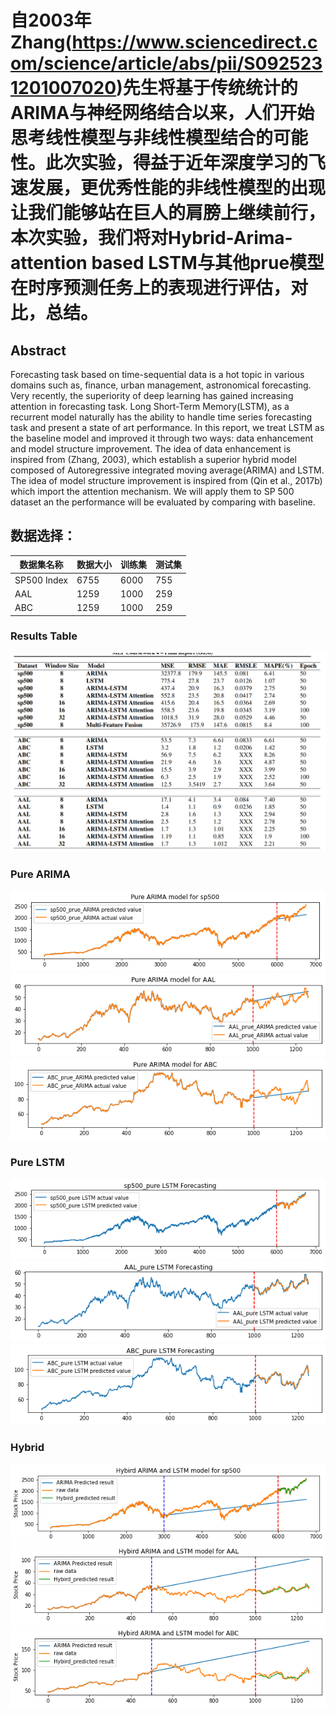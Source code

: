 # 自2003年Zhang(https://www.sciencedirect.com/science/article/abs/pii/S0925231201007020)先生将基于传统统计的ARIMA与神经网络结合以来，人们开始思考线性模型与非线性模型结合的可能性。此次实验，得益于近年深度学习的飞速发展，更优秀性能的非线性模型的出现让我们能够站在巨人的肩膀上继续前行，本次实验，我们将对Hybrid-Arima-attention based LSTM与其他prue模型在时序预测任务上的表现进行评估，对比，总结。


## Abstract

Forecasting task based on time-sequential data is
a hot topic in various domains such as, finance, urban management, astronomical forecasting. Very
recently, the superiority of deep learning has
gained increasing attention in forecasting task.
Long Short-Term Memory(LSTM), as a recurrent model naturally has the ability to handle
time series forecasting task and present a state of
art performance. In this report, we treat LSTM
as the baseline model and improved it through
two ways: data enhancement and model structure
improvement. The idea of data enhancement is inspired from (Zhang, 2003), which establish a superior hybrid model composed of Autoregressive
integrated moving average(ARIMA) and LSTM.
The idea of model structure improvement is inspired from (Qin et al., 2017b) which import the
attention mechanism. We will apply them to SP
500 dataset an the performance will be evaluated
by comparing with baseline.

## 数据选择：

 | 数据集名称  | 数据大小 | 训练集 | 测试集 |
 | ------------| -------- | ------ | ---- |
 | SP500 Index | 6755 | 6000 | 755 |
 | AAL  | 1259 | 1000 | 259 |
 | ABC  | 1259 | 1000 | 259 |

### Results Table 
![resulttable](https://github.com/Dzy-HW-XD/Hybrid-Arima-LSTM/blob/main/results_tables.jpg)

### Pure ARIMA 
![sp500](https://github.com/Dzy-HW-XD/Hybrid-Arima-LSTM/raw/main/results_figures/pure_ARIMA_sp500_overall.png) 
![AAL](https://github.com/Dzy-HW-XD/Hybrid-Arima-LSTM/raw/main/results_figures/pure_ARIMA_AAL_overall.png) 
![ABC](https://github.com/Dzy-HW-XD/Hybrid-Arima-LSTM/raw/main/results_figures/pure_ARIMA_ABC_overall.png) 

### Pure LSTM
![sp500](https://github.com/Dzy-HW-XD/Hybrid-Arima-LSTM/blob/main/results_figures/pure_LSTM_sp500_overall.png) 
![AAL](https://github.com/Dzy-HW-XD/Hybrid-Arima-LSTM/raw/main/results_figures/pure_LSTM_AAL_overall.png) 
![ABC](https://github.com/Dzy-HW-XD/Hybrid-Arima-LSTM/raw/main/results_figures/pure_LSTM_ABC_overall.png) 

### Hybrid
![sp500](https://github.com/Dzy-HW-XD/Hybrid-Arima-LSTM/blob/main/results_figures/hybird_sp500_overall.png) 
![AAL](https://github.com/Dzy-HW-XD/Hybrid-Arima-LSTM/blob/main/results_figures/hybird_AAL_overall.png) 
![ABC](https://github.com/Dzy-HW-XD/Hybrid-Arima-LSTM/blob/main/results_figures/hybird_ABC_overall.png) 



